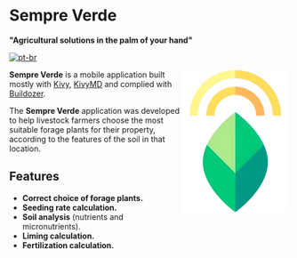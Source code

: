 # Sempre Verde
**"Agricultural solutions in the palm of your hand"**

[![pt-br](https://img.shields.io/badge/lang-pt--br-green.svg)](https://github.com/emanuelet123/SempreVerde/blob/main/README.pt-br.md)

<img align="right" height="256" src="https://github.com/emanuelet123/SempreVerde/blob/main/Images/logo.png"/>

**Sempre Verde** is a mobile application built mostly with [Kivy](https://github.com/kivy/kivy), [KivyMD](https://github.com/kivymd/KivyMD) and complied with [Buildozer](https://github.com/kivy/buildozer).

The **Sempre Verde** application was developed to help livestock farmers choose the most suitable forage plants for their property, according to the features of the soil in that location.

## Features
- **Correct choice of forage plants.**
- **Seeding rate calculation.**
- **Soil analysis** (nutrients and micronutrients).
- **Liming calculation.**
- **Fertilization calculation.**




